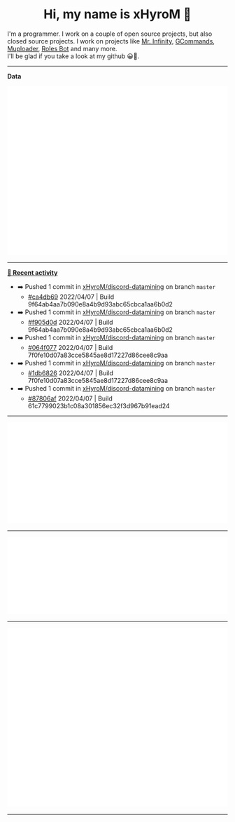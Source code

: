 <p align="center">
    <!-- <img src="https://avatars.githubusercontent.com/u/56601352" width="192" alt="hyro's pfp" /> -->
    <h1 align="center">Hi, my name is xHyroM 👋</h1>
</p>

I'm a programmer. I work on a couple of open source projects, but also closed source projects. I work on projects like [Mr. Infinity](https://discord.com/oauth2/authorize?client_id=720321585625694239&scope=bot%20applications.commands&permissions=8&redirect_uri=https://blobs.gq/imanager&prompt=consent&response_type=code), [GCommands](https://github.com/Garlic-Team/GCommands), [Muploader](https://github.com/xHyroM/Muploder), [Roles Bot](https://github.com/xHyroM/roles-bot) and many more.  
I'll be glad if you take a look at my github 😀👀.

___
**Data**

<img src="https://github.com/xHyroM/xHyroM/blob/master/.cache/base.svg">

___

**[📰 Recent activity](https://github.com/xHyroM)**
* ➡️ Pushed 1 commit in [xHyroM/discord-datamining](https://github.com/xHyroM/discord-datamining) on branch `master`
  * [#ca4db69](https://github.com/xHyroM/discord-datamining/commit/ca4db69) 2022/04/07 | Build 9f64ab4aa7b090e8a4b9d93abc65cbca1aa6b0d2
* ➡️ Pushed 1 commit in [xHyroM/discord-datamining](https://github.com/xHyroM/discord-datamining) on branch `master`
  * [#f905d0d](https://github.com/xHyroM/discord-datamining/commit/f905d0d) 2022/04/07 | Build 9f64ab4aa7b090e8a4b9d93abc65cbca1aa6b0d2
* ➡️ Pushed 1 commit in [xHyroM/discord-datamining](https://github.com/xHyroM/discord-datamining) on branch `master`
  * [#064f077](https://github.com/xHyroM/discord-datamining/commit/064f077) 2022/04/07 | Build 7f0fe10d07a83cce5845ae8d17227d86cee8c9aa
* ➡️ Pushed 1 commit in [xHyroM/discord-datamining](https://github.com/xHyroM/discord-datamining) on branch `master`
  * [#1db6826](https://github.com/xHyroM/discord-datamining/commit/1db6826) 2022/04/07 | Build 7f0fe10d07a83cce5845ae8d17227d86cee8c9aa
* ➡️ Pushed 1 commit in [xHyroM/discord-datamining](https://github.com/xHyroM/discord-datamining) on branch `master`
  * [#87806af](https://github.com/xHyroM/discord-datamining/commit/87806af) 2022/04/07 | Build 61c7799023b1c08a301856ec32f3d967b91ead24


___

<img src="https://github.com/xHyroM/xHyroM/blob/master/.cache/isocalendar.svg">

___

<img src="https://github.com/xHyroM/xHyroM/blob/master/.cache/languages.svg">

___

<img src="https://github.com/xHyroM/xHyroM/blob/master/.cache/achievements.svg">

___
